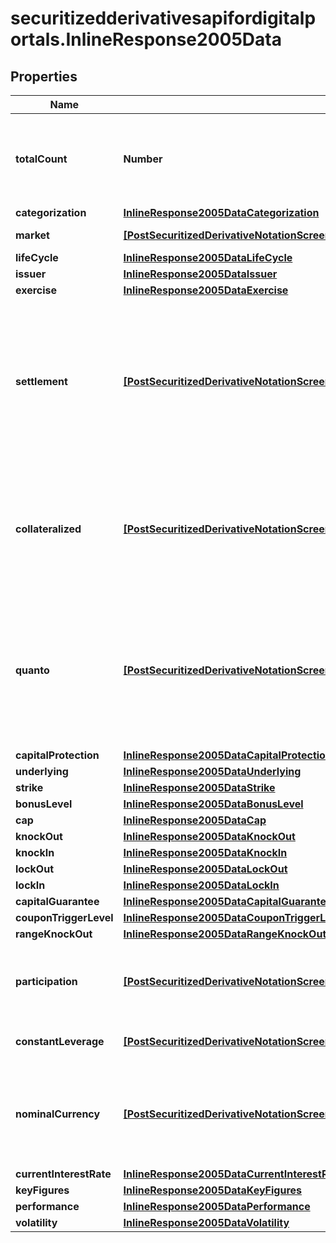 # securitizedderivativesapifordigitalportals.InlineResponse2005Data

## Properties

Name | Type | Description | Notes
------------ | ------------- | ------------- | -------------
**totalCount** | **Number** | Number of notations that satisfy the request parameters, hence have been used to retrieve the possible values and value ranges. | [optional] 
**categorization** | [**InlineResponse2005DataCategorization**](InlineResponse2005DataCategorization.md) |  | [optional] 
**market** | [**[PostSecuritizedDerivativeNotationScreenerValueRangesGetDataMarketItems]**](PostSecuritizedDerivativeNotationScreenerValueRangesGetDataMarketItems.md) | List of market identifiers. | [optional] 
**lifeCycle** | [**InlineResponse2005DataLifeCycle**](InlineResponse2005DataLifeCycle.md) |  | [optional] 
**issuer** | [**InlineResponse2005DataIssuer**](InlineResponse2005DataIssuer.md) |  | [optional] 
**exercise** | [**InlineResponse2005DataExercise**](InlineResponse2005DataExercise.md) |  | [optional] 
**settlement** | [**[PostSecuritizedDerivativeNotationScreenerValueRangesGetDataSettlementItems]**](PostSecuritizedDerivativeNotationScreenerValueRangesGetDataSettlementItems.md) | Values related to the settlement. It concerns the fulfillment of the issuer&#39;s contractual obligations arising from the securitized derivative. Depending on the terms, the underlying asset may be delivered physically or its equivalent monetary value may be payed out. | [optional] 
**collateralized** | [**[PostSecuritizedDerivativeNotationScreenerValueRangesGetDataCollateralizedItems]**](PostSecuritizedDerivativeNotationScreenerValueRangesGetDataCollateralizedItems.md) | Indicates whether securitized derivatives with and without protection against an issuer default are among the results. An example for such a collateralization is the COSI flag provided by SIX Swiss Exchange. | [optional] 
**quanto** | [**[PostSecuritizedDerivativeNotationScreenerValueRangesGetDataQuantoItems]**](PostSecuritizedDerivativeNotationScreenerValueRangesGetDataQuantoItems.md) | Indicates whether quanto and non-quanto securitized derivatives are among the results. Quanto means that the risk of exchange rate fluctuations between the value unit of the underlying and the value unit of the cash flows is hedged. | [optional] 
**capitalProtection** | [**InlineResponse2005DataCapitalProtection**](InlineResponse2005DataCapitalProtection.md) |  | [optional] 
**underlying** | [**InlineResponse2005DataUnderlying**](InlineResponse2005DataUnderlying.md) |  | [optional] 
**strike** | [**InlineResponse2005DataStrike**](InlineResponse2005DataStrike.md) |  | [optional] 
**bonusLevel** | [**InlineResponse2005DataBonusLevel**](InlineResponse2005DataBonusLevel.md) |  | [optional] 
**cap** | [**InlineResponse2005DataCap**](InlineResponse2005DataCap.md) |  | [optional] 
**knockOut** | [**InlineResponse2005DataKnockOut**](InlineResponse2005DataKnockOut.md) |  | [optional] 
**knockIn** | [**InlineResponse2005DataKnockIn**](InlineResponse2005DataKnockIn.md) |  | [optional] 
**lockOut** | [**InlineResponse2005DataLockOut**](InlineResponse2005DataLockOut.md) |  | [optional] 
**lockIn** | [**InlineResponse2005DataLockIn**](InlineResponse2005DataLockIn.md) |  | [optional] 
**capitalGuarantee** | [**InlineResponse2005DataCapitalGuarantee**](InlineResponse2005DataCapitalGuarantee.md) |  | [optional] 
**couponTriggerLevel** | [**InlineResponse2005DataCouponTriggerLevel**](InlineResponse2005DataCouponTriggerLevel.md) |  | [optional] 
**rangeKnockOut** | [**InlineResponse2005DataRangeKnockOut**](InlineResponse2005DataRangeKnockOut.md) |  | [optional] 
**participation** | [**[PostSecuritizedDerivativeNotationScreenerValueRangesGetDataParticipationItems]**](PostSecuritizedDerivativeNotationScreenerValueRangesGetDataParticipationItems.md) | Values of the participation direction of factor certificates at the level movement of its effective underlying. | [optional] 
**constantLeverage** | [**[PostSecuritizedDerivativeNotationScreenerValueRangesGetDataConstantLeverageItems]**](PostSecuritizedDerivativeNotationScreenerValueRangesGetDataConstantLeverageItems.md) | Values of the constant leverage of factor certificates. | [optional] 
**nominalCurrency** | [**[PostSecuritizedDerivativeNotationScreenerValueRangesGetDataNominalCurrencyItems]**](PostSecuritizedDerivativeNotationScreenerValueRangesGetDataNominalCurrencyItems.md) | Values of the main currency of the nominal and of the coupon payments. See endpoint &#x60;/basic/value-unit/currency/main/list&#x60; for possible values. | [optional] 
**currentInterestRate** | [**InlineResponse2005DataCurrentInterestRate**](InlineResponse2005DataCurrentInterestRate.md) |  | [optional] 
**keyFigures** | [**InlineResponse2005DataKeyFigures**](InlineResponse2005DataKeyFigures.md) |  | [optional] 
**performance** | [**InlineResponse2005DataPerformance**](InlineResponse2005DataPerformance.md) |  | [optional] 
**volatility** | [**InlineResponse2005DataVolatility**](InlineResponse2005DataVolatility.md) |  | [optional] 



